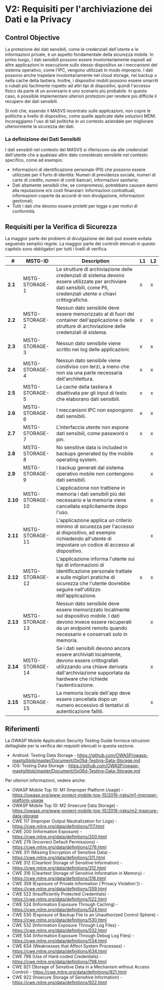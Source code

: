 # V2: Requisiti per l'archiviazione dei Dati e la Privacy

## Control Objective

La protezione dei dati sensibili, come le credenziali dell'utente e le informazioni private, è un aspetto fondamentale della sicurezza mobile. In primo luogo, i dati sensibili possono essere involontariamente esposti ad altre applicazioni in esecuzione sullo stesso dispositivo se i meccanismi del sistema operativo, come l'IPC, vengono utilizzati in modo improprio. I dati possono anche trapelare involontariamente nel cloud storage, nei backup o nella cache della tastiera. Inoltre, i dispositivi mobili possono essere smarriti o rubati più facilmente rispetto ad altri tipi di dispositivi, quindi l'accesso fisico da parte di un avversario è uno scenario più probabile. In questo caso, è possibile implementare ulteriori protezioni per rendere più difficile il recupero dei dati sensibili.

Si noti che, essendo il MASVS incentrato sulle applicazioni, non copre le politiche a livello di dispositivo, come quelle applicate dalle soluzioni MDM. Incoraggiamo l'uso di tali politiche in un contesto aziendale per migliorare ulteriormente la sicurezza dei dati.

### La definizione dei Dati Sensibili

I dati sensibili nel contesto del MASVS si riferiscono sia alle credenziali dell'utente che a qualsiasi altro dato considerato sensibile nel contesto specifico, come ad esempio:

- Informazioni di identificazione personale (PII) che possono essere utilizzate per il furto di identità:  Numeri di previdenza sociale, numeri di carte di credito, numeri di conti bancari, informazioni sanitarie;
- Dati altamente sensibili che, se compromessi, potrebbero causare danni alla reputazione e/o costi finanziari: Informazioni contrattuali, informazioni coperte da accordi di non divulgazione, informazioni gestionali;
- Tutti i dati che devono essere protetti per legge o per motivi di conformità.

<!-- \pagebreak -->
## Requisiti per la Verifica di Sicurezza

La maggior parte dei problemi di divulgazione dei dati può essere evitata seguendo semplici regole. La maggior parte dei controlli elencati in questo capitolo sono obbligatori per tutti i livelli di verifica.

| # | MSTG-ID | Description | L1 | L2 |
| -- | ---------- | ---------------------- | - | - |
| **2.1** | MSTG-STORAGE-1 | Le strutture di archiviazione delle credenziali di sistema devono essere utilizzate per archiviare dati sensibili, come PII, credenziali utente o chiavi crittografiche. | x | x |
| **2.2** | MSTG-STORAGE-2 | Nessun dato sensibile deve essere memorizzato al di fuori del container dell'applicazione o delle strutture di archiviazione delle credenziali di sistema. | x | x |
| **2.3** | MSTG-STORAGE-3 | Nessun dato sensibile viene scritto nei log delle applicazioni. | x | x |
| **2.4** | MSTG-STORAGE-4 | Nessun dato sensibile viene condiviso con terzi, a meno che non sia una parte necessaria dell'architettura. | x | x |
| **2.5** | MSTG-STORAGE-5 | La cache della tastiera è disattivata per gli input di testo che elaborano dati sensibili. | x | x |
| **2.6** | MSTG-STORAGE-6 | I meccanismi IPC non espongono dati sensibili. | x | x |
| **2.7** | MSTG-STORAGE-7 | L'interfaccia utente non espone dati sensibili, come password o pin. | x | x |
| **2.8** | MSTG-STORAGE-8 | No sensitive data is included in backups generated by the mobile operating system. |   | x |
| **2.9** | MSTG-STORAGE-9 | I backup generati dal sistema operativo mobile non contengono dati sensibili. |  | x |
| **2.10** | MSTG-STORAGE-10 | L'applicazione non trattiene in memoria i dati sensibili più del necessario e la memoria viene cancellata esplicitamente dopo l'uso. |  | x |
| **2.11** | MSTG-STORAGE-11 | L'applicazione applica un criterio minimo di sicurezza per l'accesso al dispositivo, ad esempio richiedendo all'utente di impostare un codice di accesso al dispositivo. |  | x |
| **2.12** | MSTG-STORAGE-12 | L'applicazione informa l'utente sui tipi di informazioni di identificazione personale trattate e sulle migliori pratiche di sicurezza che l'utente dovrebbe seguire nell'utilizzo dell'applicazione. | x | x |
| **2.13** | MSTG-STORAGE-13 | Nessun dato sensibile deve essere memorizzato localmente sul dispositivo mobile. I dati devono invece essere recuperati da un endpoint remoto quando necessario e conservati solo in memoria. |  | x |
| **2.14** | MSTG-STORAGE-14 | Se i dati sensibili devono ancora essere archiviati localmente, devono essere crittografati utilizzando una chiave derivata dall'archiviazione supportata da hardware che richiede l'autenticazione. |  | x |
| **2.15** | MSTG-STORAGE-15 | La memoria locale dell'app deve essere cancellata dopo un numero eccessivo di tentativi di autenticazione falliti. |  | x |

## Riferimenti

La OWASP Mobile Application Security Testing Guide fornisce istruzioni dettagliate per la verifica dei requisiti elencati in questa sezione.

- Android: Testing Data Storage - <https://github.com/OWASP/owasp-mastg/blob/master/Document/0x05d-Testing-Data-Storage.md>
- iOS: Testing Data Storage - <https://github.com/OWASP/owasp-mastg/blob/master/Document/0x06d-Testing-Data-Storage.md>

Per ulteriori informazioni, vedere anche:

- OWASP Mobile Top 10: M1 (Improper Platform Usage) - <https://owasp.org/www-project-mobile-top-10/2016-risks/m1-improper-platform-usage>
- OWASP Mobile Top 10: M2 (Insecure Data Storage) - <https://owasp.org/www-project-mobile-top-10/2016-risks/m2-insecure-data-storage>
- CWE 117 (Improper Output Neutralization for Logs) - <https://cwe.mitre.org/data/definitions/117.html>
- CWE 200 (Information Exposure) - <https://cwe.mitre.org/data/definitions/200.html>
- CWE 276 (Incorrect Default Permissions) - <https://cwe.mitre.org/data/definitions/276.html>
- CWE 311 (Missing Encryption of Sensitive Data) - <https://cwe.mitre.org/data/definitions/311.html>
- CWE 312 (Cleartext Storage of Sensitive Information) - <https://cwe.mitre.org/data/definitions/312.html>
- CWE 316 (Cleartext Storage of Sensitive Information in Memory) - <https://cwe.mitre.org/data/definitions/316.html>
- CWE 359 (Exposure of Private Information ('Privacy Violation')) - <https://cwe.mitre.org/data/definitions/359.html>
- CWE 522 (Insufficiently Protected Credentials) - <https://cwe.mitre.org/data/definitions/522.html>
- CWE 524 (Information Exposure Through Caching) - <https://cwe.mitre.org/data/definitions/524.html>
- CWE 530 (Exposure of Backup File to an Unauthorized Control Sphere) - <https://cwe.mitre.org/data/definitions/530.html>
- CWE 532 (Information Exposure Through Log Files) - <https://cwe.mitre.org/data/definitions/532.html>
- CWE 534 (Information Exposure Through Debug Log Files) - <https://cwe.mitre.org/data/definitions/534.html>
- CWE 634 (Weaknesses that Affect System Processes) - <https://cwe.mitre.org/data/definitions/634.html>
- CWE 798 (Use of Hard-coded Credentials) - <https://cwe.mitre.org/data/definitions/798.html>
- CWE 921 (Storage of Sensitive Data in a Mechanism without Access Control) - <https://cwe.mitre.org/data/definitions/921.html>
- CWE 922 (Insecure Storage of Sensitive Information) - <https://cwe.mitre.org/data/definitions/922.html>
